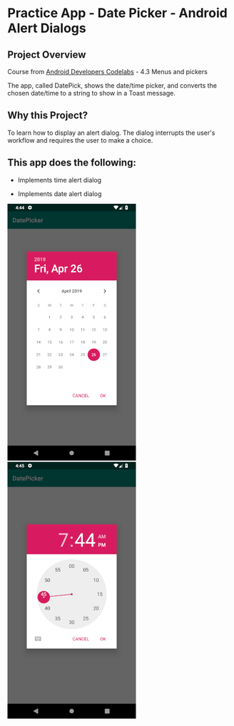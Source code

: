# Practice App - Date Picker - Android Alert Dialogs

## Project Overview
Course from [Android Developers Codelabs](https://codelabs.developers.google.com/android-training/) - 4.3 Menus and pickers

The app, called DatePick, shows the date/time picker, and converts the chosen date/time to a string to show in a Toast message.



## Why this Project?
To learn how to display an alert dialog. The dialog interrupts the user's workflow and requires the user to make a choice.



## This app does the following:
- Implements time alert dialog

- Implements date alert dialog

![Alt text](date_picker_one.png?raw=true "Date Picker Image One") 
![Alt text](date_picker_two.png?raw=true "Date Picker Image Two")

